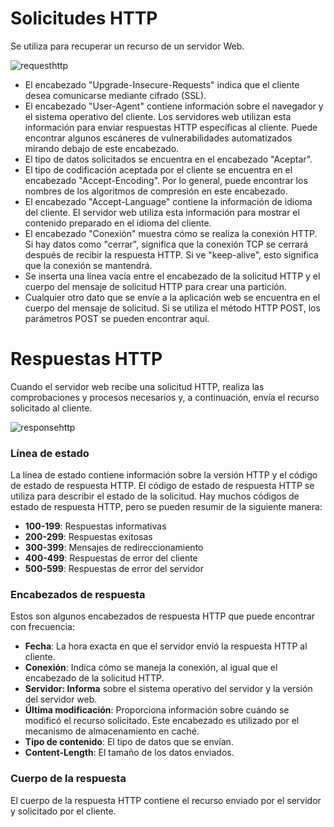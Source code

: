 # Solicitudes HTTP

Se utiliza para recuperar un recurso de un servidor Web.

![requesthttp](https://i.postimg.cc/brBPtyQx/requesthttp.png)

- El encabezado "Upgrade-Insecure-Requests" indica que el cliente desea comunicarse mediante cifrado (SSL).
- El encabezado "User-Agent" contiene información sobre el navegador y el sistema operativo del cliente. Los servidores web utilizan esta información para enviar respuestas HTTP específicas al cliente. Puede encontrar algunos escáneres de vulnerabilidades automatizados mirando debajo de este encabezado.
- El tipo de datos solicitados se encuentra en el encabezado "Aceptar".
- El tipo de codificación aceptada por el cliente se encuentra en el encabezado "Accept-Encoding". Por lo general, puede encontrar los nombres de los algoritmos de compresión en este encabezado.
- El encabezado "Accept-Language" contiene la información de idioma del cliente. El servidor web utiliza esta información para mostrar el contenido preparado en el idioma del cliente.
- El encabezado "Conexión" muestra cómo se realiza la conexión HTTP. Si hay datos como "cerrar", significa que la conexión TCP se cerrará después de recibir la respuesta HTTP. Si ve "keep-alive", esto significa que la conexión se mantendrá.
- Se inserta una línea vacía entre el encabezado de la solicitud HTTP y el cuerpo del mensaje de solicitud HTTP para crear una partición.
- Cualquier otro dato que se envíe a la aplicación web se encuentra en el cuerpo del mensaje de solicitud. Si se utiliza el método HTTP POST, los parámetros POST se pueden encontrar aquí.

# Respuestas HTTP
Cuando el servidor web recibe una solicitud HTTP, realiza las comprobaciones y procesos necesarios y, a continuación, envía el recurso solicitado al cliente.

![responsehttp](https://i.postimg.cc/dVTVdVqQ/responsehttp.png)

### Línea de estado
La línea de estado contiene información sobre la versión HTTP y el código de estado de respuesta HTTP. El código de estado de respuesta HTTP se utiliza para describir el estado de la solicitud. Hay muchos códigos de estado de respuesta HTTP, pero se pueden resumir de la siguiente manera:

- **100-199**: Respuestas informativas
- **200-299**: Respuestas exitosas
- **300-399**: Mensajes de redireccionamiento
- **400-499**: Respuestas de error del cliente
- **500-599**: Respuestas de error del servidor
  
### Encabezados de respuesta
Estos son algunos encabezados de respuesta HTTP que puede encontrar con frecuencia:

- **Fecha**: La hora exacta en que el servidor envió la respuesta HTTP al cliente.
- **Conexión**: Indica cómo se maneja la conexión, al igual que el encabezado de la solicitud HTTP.
- **Servidor: Informa** sobre el sistema operativo del servidor y la versión del servidor web.
- **Última modificación**: Proporciona información sobre cuándo se modificó el recurso solicitado. Este encabezado es utilizado por el mecanismo de almacenamiento en caché.
- **Tipo de contenido**: El tipo de datos que se envían.
- **Content-Length**: El tamaño de los datos enviados.

### Cuerpo de la respuesta
El cuerpo de la respuesta HTTP contiene el recurso enviado por el servidor y solicitado por el cliente.

